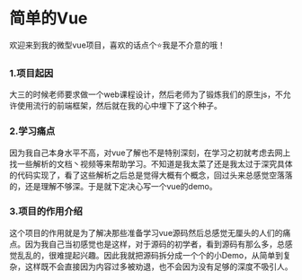 # 简单的Vue

欢迎来到我的微型vue项目，喜欢的话点个⭐我是不介意的哦！

### 1.项目起因

​	大三的时候老师要求做一个web课程设计，然后老师为了锻炼我们的原生js，不允许使用流行的前端框架，然后就在我的心中埋下了这个种子。

### 2.学习痛点

​	因为我自己本身水平不高，对vue了解也不是特别深刻，在学习之初就考虑去网上找一些解析的文档丶视频等来帮助学习。不知道是我太菜了还是我太过于深究具体的代码实现了，看了这些解析之后总是觉得大概有个概念，回过头来总感觉空落落的，还是理解不够深。于是就下定决心写一个vue的demo。

### 3.项目的作用介绍

​	这个项目的作用就是为了解决那些准备学习vue源码然后总感觉无厘头的人们的痛点。因为我自己当初感觉也是这样，对于源码的初学者，看到源码有那么多，总感觉乱乱的，很难提起兴趣。因此我就把源码拆分成一个个的小Demo，从简单到复杂，这样既不会直接因为内容过多被劝退，也不会因为没有足够的深度不吸引人。